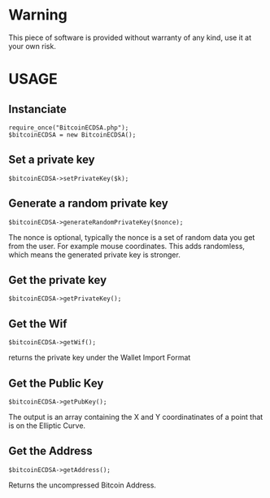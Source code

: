 Warning
===============

This piece of software is provided without warranty of any kind, use it at your own risk.

USAGE
===============

Instanciate
---------------------

    
    require_once("BitcoinECDSA.php");
    $bitcoinECDSA = new BitcoinECDSA();
    

Set a private key
---------------------

    
    $bitcoinECDSA->setPrivateKey($k);
    

Generate a random private key
---------------------
    
    $bitcoinECDSA->generateRandomPrivateKey($nonce);
    
The nonce is optional, typically the nonce is a set of random data you get from the user. For example mouse coordinates.
This adds randomless, which means the generated private key is stronger.

Get the private key
---------------------

    
    $bitcoinECDSA->getPrivateKey();
    

Get the Wif
---------------------

    
    $bitcoinECDSA->getWif();
    
returns the private key under the Wallet Import Format


Get the Public Key
---------------------

    
    $bitcoinECDSA->getPubKey();
    
The output is an array containing the X and Y coordinatinates of a point that is on the Elliptic Curve.

Get the Address
---------------------

    
    $bitcoinECDSA->getAddress();
    
Returns the uncompressed Bitcoin Address.


